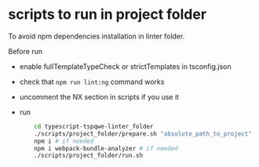 # scripts to run in project folder

To avoid npm dependencies installation in linter folder. 

Before run 
 * enable fullTemplateTypeCheck or strictTemplates in tsconfig.json
 * check that `npm run lint:ng` command works
 * uncomment the NX section in scripts if you use it

* run 
	```bash
		cd typescript-tspqwe-linter_folder
		./scripts/project_folder/prepare.sh "absolute_path_to_project"
		npm i # if needed
		npm i webpack-bundle-analyzer # if needed
		./scripts/project_folder/run.sh
	```
